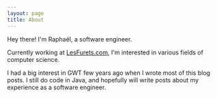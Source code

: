 ```yaml
---
layout: page
title: About
---
```


<p class="message">
  Hey there! I'm Raphaël, a software engineer.
</p>

Currently working at [LesFurets.com](www.lesfurets.com), I'm interested in various fields of computer science. 

I had a big interest in GWT few years ago when I wrote most of this blog posts.
I still do code in Java, and hopefully will write posts about my experience as a software engineer. 
